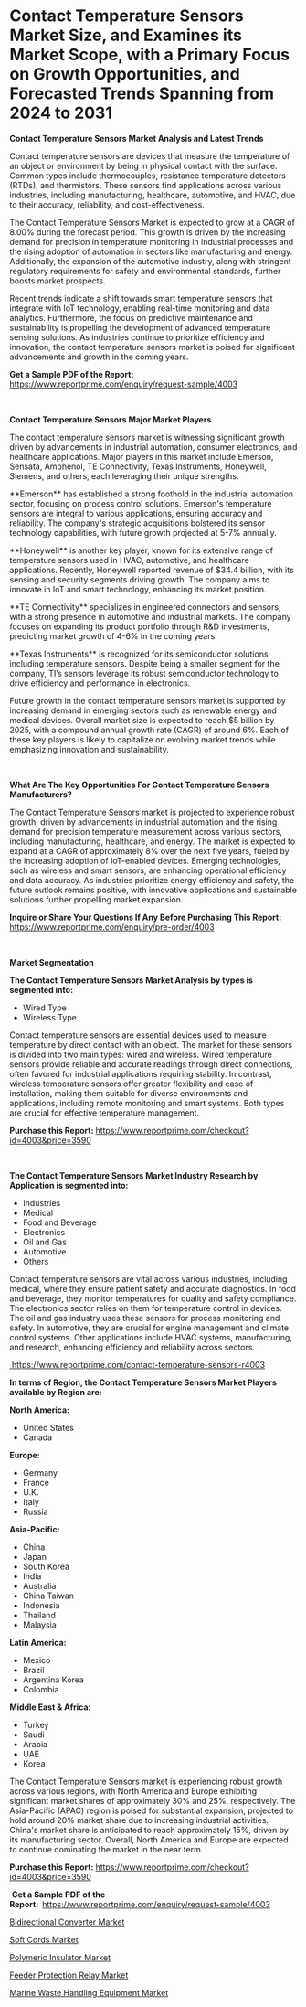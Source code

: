<p><h1>Contact Temperature Sensors Market Size, and Examines its Market Scope, with a Primary Focus on Growth Opportunities, and Forecasted Trends Spanning from 2024 to 2031</h1></p><p><strong>Contact Temperature Sensors Market Analysis and Latest Trends</strong></p>
<p><p>Contact temperature sensors are devices that measure the temperature of an object or environment by being in physical contact with the surface. Common types include thermocouples, resistance temperature detectors (RTDs), and thermistors. These sensors find applications across various industries, including manufacturing, healthcare, automotive, and HVAC, due to their accuracy, reliability, and cost-effectiveness.</p><p>The Contact Temperature Sensors Market is expected to grow at a CAGR of 8.00% during the forecast period. This growth is driven by the increasing demand for precision in temperature monitoring in industrial processes and the rising adoption of automation in sectors like manufacturing and energy. Additionally, the expansion of the automotive industry, along with stringent regulatory requirements for safety and environmental standards, further boosts market prospects.</p><p>Recent trends indicate a shift towards smart temperature sensors that integrate with IoT technology, enabling real-time monitoring and data analytics. Furthermore, the focus on predictive maintenance and sustainability is propelling the development of advanced temperature sensing solutions. As industries continue to prioritize efficiency and innovation, the contact temperature sensors market is poised for significant advancements and growth in the coming years.</p></p>
<p><strong>Get a Sample PDF of the Report:&nbsp;</strong> <a href="https://www.reportprime.com/enquiry/request-sample/4003">https://www.reportprime.com/enquiry/request-sample/4003</a></p>
<p>&nbsp;</p>
<p><strong>Contact Temperature Sensors Major Market Players</strong></p>
<p><p>The contact temperature sensors market is witnessing significant growth driven by advancements in industrial automation, consumer electronics, and healthcare applications. Major players in this market include Emerson, Sensata, Amphenol, TE Connectivity, Texas Instruments, Honeywell, Siemens, and others, each leveraging their unique strengths.</p><p>**Emerson** has established a strong foothold in the industrial automation sector, focusing on process control solutions. Emerson's temperature sensors are integral to various applications, ensuring accuracy and reliability. The company's strategic acquisitions bolstered its sensor technology capabilities, with future growth projected at 5-7% annually.</p><p>**Honeywell** is another key player, known for its extensive range of temperature sensors used in HVAC, automotive, and healthcare applications. Recently, Honeywell reported revenue of $34.4 billion, with its sensing and security segments driving growth. The company aims to innovate in IoT and smart technology, enhancing its market position.</p><p>**TE Connectivity** specializes in engineered connectors and sensors, with a strong presence in automotive and industrial markets. The company focuses on expanding its product portfolio through R&D investments, predicting market growth of 4-6% in the coming years.</p><p>**Texas Instruments** is recognized for its semiconductor solutions, including temperature sensors. Despite being a smaller segment for the company, TI’s sensors leverage its robust semiconductor technology to drive efficiency and performance in electronics.</p><p>Future growth in the contact temperature sensors market is supported by increasing demand in emerging sectors such as renewable energy and medical devices. Overall market size is expected to reach $5 billion by 2025, with a compound annual growth rate (CAGR) of around 6%. Each of these key players is likely to capitalize on evolving market trends while emphasizing innovation and sustainability.</p></p>
<p>&nbsp;</p>
<p><strong>What Are The Key Opportunities For Contact Temperature Sensors Manufacturers?</strong></p>
<p><p>The Contact Temperature Sensors market is projected to experience robust growth, driven by advancements in industrial automation and the rising demand for precision temperature measurement across various sectors, including manufacturing, healthcare, and energy. The market is expected to expand at a CAGR of approximately 8% over the next five years, fueled by the increasing adoption of IoT-enabled devices. Emerging technologies, such as wireless and smart sensors, are enhancing operational efficiency and data accuracy. As industries prioritize energy efficiency and safety, the future outlook remains positive, with innovative applications and sustainable solutions further propelling market expansion.</p></p>
<p><strong>Inquire or Share Your Questions If Any Before Purchasing This Report:</strong> <a href="https://www.reportprime.com/enquiry/pre-order/4003">https://www.reportprime.com/enquiry/pre-order/4003</a></p>
<p>&nbsp;</p>
<p><strong>Market Segmentation</strong></p>
<p><strong>The Contact Temperature Sensors Market Analysis by types is segmented into:</strong></p>
<p><ul><li>Wired Type</li><li>Wireless Type</li></ul></p>
<p><p>Contact temperature sensors are essential devices used to measure temperature by direct contact with an object. The market for these sensors is divided into two main types: wired and wireless. Wired temperature sensors provide reliable and accurate readings through direct connections, often favored for industrial applications requiring stability. In contrast, wireless temperature sensors offer greater flexibility and ease of installation, making them suitable for diverse environments and applications, including remote monitoring and smart systems. Both types are crucial for effective temperature management.</p></p>
<p><strong>Purchase this Report:&nbsp;</strong><a href="https://www.reportprime.com/checkout?id=4003&price=3590">https://www.reportprime.com/checkout?id=4003&price=3590</a></p>
<p>&nbsp;</p>
<p><strong>The Contact Temperature Sensors Market Industry Research by Application is segmented into:</strong></p>
<p><ul><li>Industries</li><li>Medical</li><li>Food and Beverage</li><li>Electronics</li><li>Oil and Gas</li><li>Automotive</li><li>Others</li></ul></p>
<p><p>Contact temperature sensors are vital across various industries, including medical, where they ensure patient safety and accurate diagnostics. In food and beverage, they monitor temperatures for quality and safety compliance. The electronics sector relies on them for temperature control in devices. The oil and gas industry uses these sensors for process monitoring and safety. In automotive, they are crucial for engine management and climate control systems. Other applications include HVAC systems, manufacturing, and research, enhancing efficiency and reliability across sectors.</p></p>
<p><a href="https://www.reportprime.com/contact-temperature-sensors-r4003">&nbsp;https://www.reportprime.com/contact-temperature-sensors-r4003</a></p>
<p><strong>In terms of Region, the Contact Temperature Sensors Market Players available by Region are:</strong></p>
<p>
    <p> <strong> North America: </strong>
        <ul>
            <li>United States</li>
            <li>Canada</li>
        </ul>
        </p> 
    <p> <strong> Europe: </strong>
        <ul>
            <li>Germany</li>
            <li>France</li>
            <li>U.K.</li>
            <li>Italy</li>
            <li>Russia</li>
        </ul>
        </p> 
    <p> <strong> Asia-Pacific: </strong>
        <ul>
            <li>China</li>
            <li>Japan</li>
            <li>South Korea</li>
            <li>India</li>
            <li>Australia</li>
            <li>China Taiwan</li>
            <li>Indonesia</li>
            <li>Thailand</li>
            <li>Malaysia</li>
        </ul>
        </p> 
    <p> <strong> Latin America: </strong>
        <ul>
            <li>Mexico</li>
            <li>Brazil</li>
            <li>Argentina Korea</li>
            <li>Colombia</li>
        </ul>
        </p> 
    <p> <strong> Middle East & Africa: </strong>
        <ul>
            <li>Turkey</li>
            <li>Saudi</li>
            <li>Arabia</li>
            <li>UAE</li>
            <li>Korea</li>
        </ul>
    </p>
    </p>
<p><p>The Contact Temperature Sensors market is experiencing robust growth across various regions, with North America and Europe exhibiting significant market shares of approximately 30% and 25%, respectively. The Asia-Pacific (APAC) region is poised for substantial expansion, projected to hold around 20% market share due to increasing industrial activities. China's market share is anticipated to reach approximately 15%, driven by its manufacturing sector. Overall, North America and Europe are expected to continue dominating the market in the near term.</p></p>
<p><strong>Purchase this Report: </strong><a href="https://www.reportprime.com/checkout?id=4003&price=3590">https://www.reportprime.com/checkout?id=4003&price=3590</a></p>
<p>&nbsp;<strong>Get a Sample PDF of the Report:&nbsp;&nbsp;</strong><a href="https://www.reportprime.com/enquiry/request-sample/4003">https://www.reportprime.com/enquiry/request-sample/4003</a></p>
<p><strong></strong></p>
<p><p><a href="https://github.com/LaurenHoover80/Market-Research-Report-List-1/blob/main/bidirectional-converter-market.md">Bidirectional Converter Market</a></p><p><a href="https://issuu.com/reportprime-2/docs/soft-cords-market-size-2030.pptx_9795257e4b0b6e">Soft Cords Market</a></p><p><a href="https://www.linkedin.com/pulse/insights-polymeric-insulator-industry-market-financial-vmkpc?trackingId=DXYssthgQjuH%2F8vBxsGLlQ%3D%3D">Polymeric Insulator Market</a></p><p><a href="https://www.linkedin.com/pulse/global-market-pulse-trends-growth-analysis-feeder-protection-bazyc?trackingId=UKKK4U%2FrRAKQ9yd39av0yQ%3D%3D">Feeder Protection Relay Market</a></p><p><a href="https://issuu.com/reportprime-2/docs/marine-waste-handling-equipment-mar_dac9b5a719032d">Marine Waste Handling Equipment Market</a></p></p>